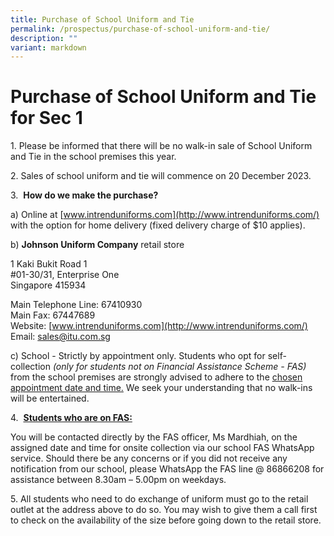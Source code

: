 ```yaml
---
title: Purchase of School Uniform and Tie
permalink: /prospectus/purchase-of-school-uniform-and-tie/
description: ""
variant: markdown
---
```

Purchase of School Uniform and Tie for Sec 1
==================================

1\. Please be informed that there will be no walk-in sale of School Uniform and Tie in the school premises this year.

2\. Sales of school uniform and tie will commence on 20 December 2023.

3\. &nbsp;<b>How do we make the purchase?</b>

a)&nbsp;Online at&nbsp;[www.intrenduniforms.com](http://www.intrenduniforms.com/)&nbsp; with the option for home delivery (fixed delivery charge of $10 applies). <br>

b)&nbsp;<b>Johnson Uniform Company</b>&nbsp;retail store

 1 Kaki Bukit Road 1 <br>
 #01-30/31, Enterprise One <br>
 Singapore 415934
 
Main Telephone Line: 67410930 <br>
Main Fax: 67447689 <br>
Website:&nbsp;[www.intrenduniforms.com](http://www.intrenduniforms.com/) <br>
 Email:&nbsp;sales@itu.com.sg

c) School - Strictly by appointment only. Students who opt for self-collection <i>(only for students not on Financial Assistance Scheme - FAS)</i> from the school premises are strongly advised to adhere to the <u>chosen appointment date and time.</u> We seek your understanding that no walk-ins will be entertained.

4\.&nbsp;&nbsp;<u><b>Students who are on FAS:</b></u>  

You will be contacted directly by the FAS officer, Ms Mardhiah, on the assigned date and time for onsite collection via our school FAS WhatsApp service.  Should there be any concerns or if you did not receive any notification from our school, please WhatsApp the FAS line @ 86866208 for assistance between 8.30am – 5.00pm on weekdays. 

5\. All students who need to do exchange of uniform must go to the retail outlet at the address above to do so. You may wish to give them a call first to check on the availability of the size before going down to the retail store.